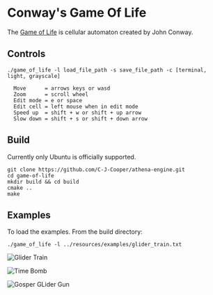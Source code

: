 # Conway's Game Of Life

The [Game of Life](https://en.wikipedia.org/wiki/Conway%27s_Game_of_Life) is cellular automaton created by John Conway.

## Controls
```
./game_of_life -l load_file_path -s save_file_path -c [terminal, light, grayscale]

  Move      = arrows keys or wasd
  Zoom      = scroll wheel
  Edit mode = e or space
  Edit cell = left mouse when in edit mode
  Speed up  = shift + w or shift + up arrow
  Slow down = shift + s or shift + down arrow
```

## Build
Currently only Ubuntu is officially supported.

```
git clone https://github.com/C-J-Cooper/athena-engine.git
cd game-of-life
mkdir build && cd build
cmake ..
make
```

## Examples
To load the examples. From the build directory:
```
./game_of_life -l ../resources/examples/glider_train.txt
```

![Glider Train](resources/images/glider_train.png?raw=true)

![Time Bomb](resources/images/time_bomb.png?raw=true)

![Gosper GLider Gun](resources/images/gosper_glider_gun.png?raw=true)
